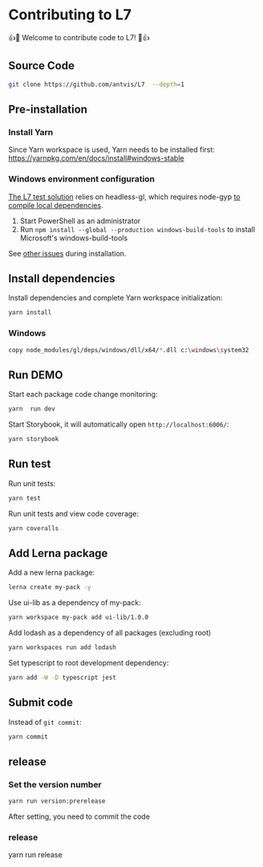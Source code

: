 # Contributing to L7

👍🎉 Welcome to contribute code to L7! 🎉👍

## Source Code

```bash
git clone https://github.com/antvis/L7  --depth=1
```

## Pre-installation

### Install Yarn

Since Yarn workspace is used, Yarn needs to be installed first: https://yarnpkg.com/en/docs/install#windows-stable

### Windows environment configuration

[The L7 test solution](https://github.com/antvis/L7/blob/master/dev-docs/%E8%87%AA%E5%8A%A8%E5%8C%96%E6%B5%8B%E8%AF%95%E6%96%B9%E6%A1%88.md) relies on headless-gl, which requires node-gyp [to compile local dependencies](https://github.com/nodejs/node-gyp#on-windows).

1. Start PowerShell as an administrator
2. Run `npm install --global --production windows-build-tools` to install Microsoft's windows-build-tools

See [other issues](https://github.com/antvis/L7/issues/101) during installation.

## Install dependencies

Install dependencies and complete Yarn workspace initialization:

```bash
yarn install
```

### Windows

```bash
copy node_modules/gl/deps/windows/dll/x64/*.dll c:\windows\system32
```

## Run DEMO

Start each package code change monitoring:

```bash
yarn  run dev
```

Start Storybook, it will automatically open `http://localhost:6006/`:

```bash
yarn storybook
```

## Run test

Run unit tests:

```bash
yarn test
```

Run unit tests and view code coverage:

```bash
yarn coveralls
```

## Add Lerna package

Add a new lerna package:

```bash
lerna create my-pack -y
```

Use ui-lib as a dependency of my-pack:

```bash
yarn workspace my-pack add ui-lib/1.0.0
```

Add lodash as a dependency of all packages (excluding root)

```bash
yarn workspaces run add lodash
```

Set typescript to root development dependency:

```bash
yarn add -W -D typescript jest
```

## Submit code

Instead of `git commit`:

```bash
yarn commit
```

## release

### Set the version number

```bash
yarn run version:prerelease
```

After setting, you need to commit the code

### release

yarn run release
